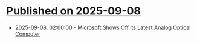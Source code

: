 # [Published on 2025-09-08](index.md)

* [2025-09-08, 02:00:00](https://soylentnews.org/article.pl?sid=25/09/07/0222253&from=rss) - [Microsoft Shows Off its Latest Analog Optical Computer](https://soylentnews.org/article.pl?sid=25/09/07/0222253&from=rss)

